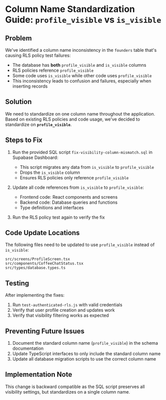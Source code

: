 # Column Name Standardization Guide: `profile_visible` vs `is_visible`

## Problem

We've identified a column name inconsistency in the `founders` table that's causing RLS policy test failures:

- The database has **both** `profile_visible` and `is_visible` columns
- RLS policies reference `profile_visible` 
- Some code uses `is_visible` while other code uses `profile_visible`
- This inconsistency leads to confusion and failures, especially when inserting records

## Solution

We need to standardize on one column name throughout the application. Based on existing RLS policies and code usage, we've decided to standardize on **`profile_visible`**.

## Steps to Fix

1. Run the provided SQL script `fix-visibility-column-mismatch.sql` in Supabase Dashboard:
   - This script migrates any data from `is_visible` to `profile_visible`
   - Drops the `is_visible` column
   - Ensures RLS policies only reference `profile_visible`

2. Update all code references from `is_visible` to `profile_visible`:
   - Frontend code: React components and screens
   - Backend code: Database queries and functions
   - Type definitions and interfaces

3. Run the RLS policy test again to verify the fix

## Code Update Locations

The following files need to be updated to use `profile_visible` instead of `is_visible`:

```
src/screens/ProfileScreen.tsx
src/components/CoffeeChatStatus.tsx
src/types/database.types.ts
```

## Testing

After implementing the fixes:

1. Run `test-authenticated-rls.js` with valid credentials
2. Verify that user profile creation and updates work
3. Verify that visibility filtering works as expected

## Preventing Future Issues

1. Document the standard column name (`profile_visible`) in the schema documentation
2. Update TypeScript interfaces to only include the standard column name
3. Update all database migration scripts to use the correct column name

## Implementation Note

This change is backward compatible as the SQL script preserves all visibility settings, but standardizes on a single column name.
